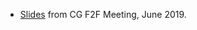 * [Slides](https://docs.google.com/presentation/d/1Yz_s6fVsN71UHzbJ-dtBOCX9n79UWr5N3_hEW-OzbnY/view) from CG F2F Meeting, June 2019.
